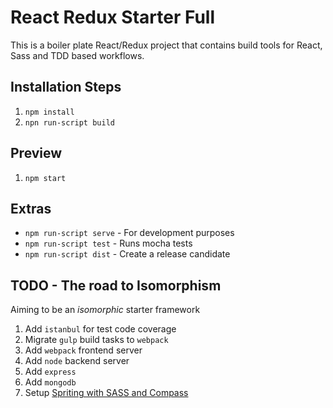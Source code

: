 # React Redux Starter Full
This is a boiler plate React/Redux project that contains build tools for React, Sass and TDD based workflows.

## Installation Steps
1. `npm install`
2. `npn run-script build`

## Preview
1. `npm start`

## Extras
* `npm run-script serve` - For development purposes
* `npm run-script test` - Runs mocha tests
* `npm run-script dist` - Create a release candidate

## TODO - The road to Isomorphism

Aiming to be an *isomorphic* starter framework

1. Add `istanbul` for test code coverage
2. Migrate `gulp` build tasks to `webpack`
3. Add `webpack` frontend server
4. Add `node` backend server
5. Add `express`
6. Add `mongodb`
7. Setup [Spriting with SASS and Compass](http://thesassway.com/intermediate/spriting-with-sass-and-compass "Spriting with Sass and Compass")
